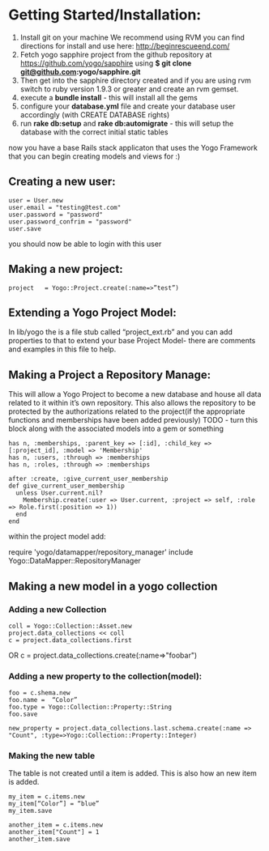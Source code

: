 # Getting Started/Installation:

1. Install git on your machine
We recommend using RVM you can find directions for install and use here: http://beginrescueend.com/ 
2. Fetch yogo sapphire project from the github repository at https://github.com/yogo/sapphire using **$ git clone git@github.com:yogo/sapphire.git**
3. Then get into the sapphire directory created and if you are using rvm switch to ruby version 1.9.3 or greater and create an rvm gemset.
4. execute a **bundle install** - this will install all the gems
5. configure your **database.yml** file and create your database user accordingly (with CREATE DATABASE rights)
6. run **rake db:setup** and **rake db:automigrate** - this will setup the database with the correct initial static tables

now you have a base Rails stack applicaton that uses the Yogo Framework that you can begin creating models and views for :)

## Creating a new user:

    user = User.new
    user.email = "testing@test.com"
    user.password = "password"
    user.password_confrim = "password"
    user.save

you should now be able to login with this user

## Making a new project:

    project   = Yogo::Project.create(:name=>”test”)

## Extending a Yogo Project Model:

In lib/yogo the is a file stub called “project_ext.rb” and you can add properties to that to extend your base Project Model- there are comments and examples in this file to help.

## Making a Project a Repository Manage:

This will allow a Yogo Project to become a new database and house all data related to it within it’s own repository.  This also allows the repository to be protected by the authorizations related to the project(if the appropriate functions and memberships have been added previously) TODO - turn this block along with the associated models into a gem or something
    
    has n, :memberships, :parent_key => [:id], :child_key => [:project_id], :model => 'Membership'
    has n, :users, :through => :memberships
    has n, :roles, :through => :memberships

    after :create, :give_current_user_membership
    def give_current_user_membership
      unless User.current.nil?
        Membership.create(:user => User.current, :project => self, :role => Role.first(:position => 1))
      end
    end
    
within the project model add:

require 'yogo/datamapper/repository_manager' 
include Yogo::DataMapper::RepositoryManager

## Making a new model in a yogo collection

### Adding a new Collection

    coll = Yogo::Collection::Asset.new
    project.data_collections << coll
    c = project.data_collections.first
OR
    c = project.data_collections.create(:name=>"foobar")
    
### Adding a new property to the collection(model):

    foo = c.shema.new
    foo.name =  “Color”
    foo.type = Yogo::Collection::Property::String
    foo.save
    
    new_property = project.data_collections.last.schema.create(:name => "Count", :type=>Yogo::Collection::Property::Integer)
### Making the new table

The table is not created until a item is added.  This is also how an new item is added.

    my_item = c.items.new
    my_item[“Color”] = “blue”
    my_item.save
    
    another_item = c.items.new
    another_item["Count"] = 1
    another_item.save